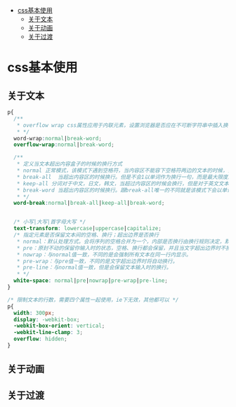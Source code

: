 - [css基本使用](#css%E5%9F%BA%E6%9C%AC%E4%BD%BF%E7%94%A8)
  - [关于文本](#%E5%85%B3%E4%BA%8E%E6%96%87%E6%9C%AC)
  - [关于动画](#%E5%85%B3%E4%BA%8E%E5%8A%A8%E7%94%BB)
  - [关于过渡](#%E5%85%B3%E4%BA%8E%E8%BF%87%E6%B8%A1)

# css基本使用

## 关于文本

```css
p{
  /**
   * overflow wrap css属性应用于内联元素，设置浏览器是否应在不可断字符串中插入换行符，以防止文本溢出其行框。
   * */
  word-wrap:normal|break-word;
  overflow-wrap:normal|break-word;

  /**
   * 定义当文本超出内容盒子的时候的换行方式
   * normal 正常模式，该模式下遇到空格符，当内容区不能容下空格符两边的文本的时候，会把后面的文本换行，如果某个文本（不存在空格）超过内容区不会换行
   * break-all  当超出内容区的时候换行。但是不会1以单词作为换行一句，而是最大限度的排布，所以对于英文而言，有可能会打断某个单词的
   * keep-all 分词对于中文，日文，韩文，当超过内容区的时候会换行，但是对于英文文本会按照normal方式
   * break-word 当超出内容区的时候换行。跟break-all唯一的不同就是该模式下会以单词作为换行的依据，不存在单个单词分在两行的情况
   * */
  word-break:normal|break-all|keep-all|break-word;


  /* 小写|大写|首字母大写 */
  text-transform: lowercase|uppercase|capitalize;
  /* 指定元素是否保留文本间的空格、换行；超出边界是否换行
   * normal：默认处理方式。会将序列的空格合并为一个，内部是否换行由换行规则决定，默认换行符不起作用。
   * pre：原封不动的保留你输入时的状态，空格、换行都会保留，并且当文字超出边界时不换行。等同 pre 元素效果
   * nowrap：与normal值一致，不同的是会强制所有文本在同一行内显示。
   * pre-wrap：与pre值一致，不同的是文字超出边界时将自动换行。
   * pre-line：与normal值一致，但是会保留文本输入时的换行。
   * */
  white-space: normal|pre|nowrap|pre-wrap|pre-line;
}

/* 限制文本的行数，需要四个属性一起使用，ie下无效，其他都可以 */
p{
  width: 300px;
  display: -webkit-box;
  -webkit-box-orient: vertical;
  -webkit-line-clamp: 3;
  overflow: hidden;
}
```

## 关于动画

## 关于过渡
